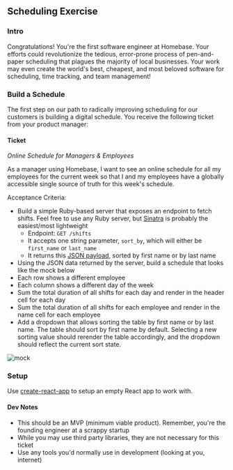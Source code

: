 ## Scheduling Exercise

### Intro

Congratulations! You're the first software engineer at Homebase. Your efforts could 
revolutionize the tedious, error-prone process of pen-and-paper scheduling that plagues 
the majority of local businesses. Your work may even create the world's best, cheapest, 
and most beloved software for scheduling, time tracking, and team management!

### Build a Schedule

The first step on our path to radically improving scheduling for our customers is building
a digital schedule. You receive the following ticket from your product manager:

#### Ticket

*Online Schedule for Managers & Employees*

As a manager using Homebase, I want to see an online schedule for all my employees for the
current week so that I and my employees have a globally accessible single source of truth
 for this week's schedule. 

Acceptance Criteria:
- Build a simple Ruby-based server that exposes an endpoint to fetch shifts. Feel free to use any Ruby server, but [Sinatra](https://github.com/sinatra/sinatra) is probably the easiest/most lightweight
  - Endpoint: `GET /shifts`
  - It accepts one string parameter, `sort_by`, which will either be `first_name` or `last_name`
  - It returns this [JSON payload](./593c53ab9255a0934dbdf8e6f079e046#file-shifts-json), sorted by first name or by last name 
- Using the JSON data returned by the server, build a schedule that looks like the mock below
- Each row shows a different employee
- Each column shows a different day of the week
- Sum the total duration of all shifts for each day and render in the header cell for each day
- Sum the total duration of all shifts for each employee and render in the name cell for each employee
- Add a dropdown that allows sorting the table by first name or by last name. The table should sort by first name by default. Selecting a new sorting value should rerender the table accordingly, and the dropdown should reflect the current sort state.

![mock](https://user-images.githubusercontent.com/467728/54561809-bb644e80-4982-11e9-83ca-488349e765ef.png)

### Setup

Use [create-react-app](https://facebook.github.io/create-react-app/) to setup an empty
React app to work with. 

#### Dev Notes
- This should be an MVP (minimum viable product). Remember, you're the founding engineer at a scrappy startup
- While you may use third party libraries, they are not necessary for this ticket
- Use any tools you'd normally use in development (looking at you, internet)